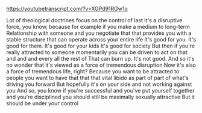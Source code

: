 https://youtubetranscript.com/?v=XGPd91RGw1o

 Lot of theological doctrines focus on the control of last It's a disruptive force, you know, because for example if you make a medium to long-term Relationship with someone and you negotiate that that provides you with a stable structure that can operate across your entire life It's good for you. It's good for them. It's good for your kids It's good for society But then if you're really attracted to someone momentarily you can be driven to act on that and and and every all the rest of That can burn up. It's not good. And so it's no wonder that it's viewed as a force of tremendous disruption Now it's also a force of tremendous life, right? Because you want to be attracted to people you want to have that that that vital libido as part of part of what's driving you forward But hopefully it's on your side and not working against you And so, you know if you're successful and you've put yourself together and you're disciplined you should still be maximally sexually attractive But it should be under your control